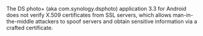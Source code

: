 The DS photo+ (aka com.synology.dsphoto) application 3.3 for Android does not verify X.509 certificates from SSL servers, which allows man-in-the-middle attackers to spoof servers and obtain sensitive information via a crafted certificate.